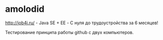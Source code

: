 # amolodid
http://job4j.ru/ - Java SE + EE - С нуля до трудоустройства за 6 месяцев!

Тестирование принципа работы github с двух компьютеров.